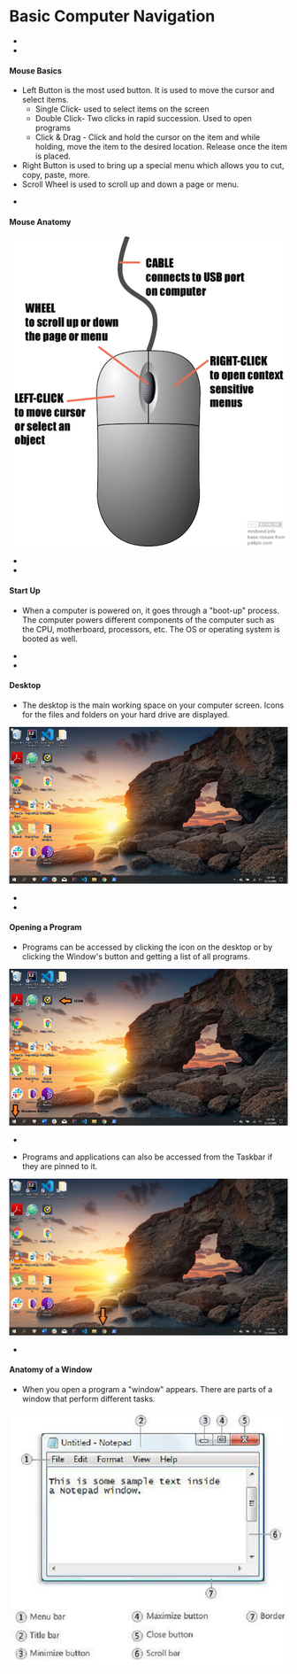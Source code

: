# Basic Computer Navigation



-
-
#### Mouse Basics
* Left Button is the most used button. It is used to move the cursor and select items.
  * Single Click- used to select items on the screen
  * Double Click- Two clicks in rapid succession. Used to open programs
  * Click & Drag - Click and hold the cursor on the item and while holding, move the item to the desired location. Release once the item is placed.
* Right Button is used to bring up a special menu which allows you to cut, copy, paste, more.
* Scroll Wheel is used to scroll up and down a page or menu.


-

#### Mouse Anatomy
<img src="img/anatomy-of-mouse.png">


-
-
#### Start Up
* When a computer is powered on, it goes through a "boot-up" process. The computer powers different components of the computer such as the
CPU, motherboard, processors, etc. The OS or operating system is booted as well.


-
-


#### Desktop
* The desktop is the main working space on your computer screen. Icons for the files and folders on your hard drive are displayed.
<img src="img/desktop.png">


-
-

#### Opening a Program
* Programs can be accessed by clicking the icon on the desktop or by clicking the Window's button and getting a list of all programs.
<img src="img/windows-button-icon.png">  

-

* Programs and applications  can also be accessed from the Taskbar if they are pinned to it.
<img src="img/taskbar.png">

-

#### Anatomy of a Window
* When you open a program a "window" appears. There are parts of a window that perform different tasks.
<img style="float: right" src="img/anatomy-of-window.png">
